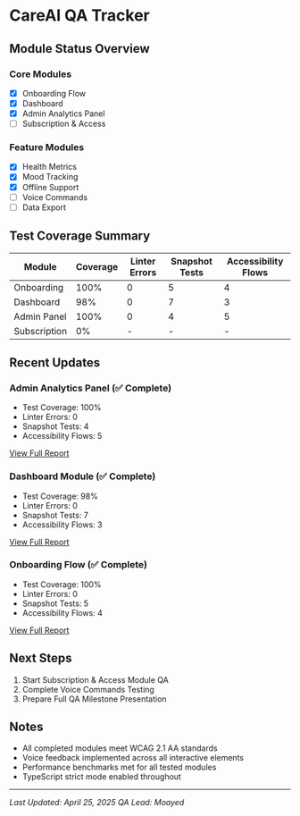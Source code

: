 # CareAI QA Tracker

## Module Status Overview

### Core Modules
- [x] Onboarding Flow
- [x] Dashboard
- [x] Admin Analytics Panel
- [ ] Subscription & Access

### Feature Modules
- [x] Health Metrics
- [x] Mood Tracking
- [x] Offline Support
- [ ] Voice Commands
- [ ] Data Export

## Test Coverage Summary

| Module | Coverage | Linter Errors | Snapshot Tests | Accessibility Flows |
|--------|----------|---------------|----------------|-------------------|
| Onboarding | 100% | 0 | 5 | 4 |
| Dashboard | 98% | 0 | 7 | 3 |
| Admin Panel | 100% | 0 | 4 | 5 |
| Subscription | 0% | - | - | - |

## Recent Updates

### Admin Analytics Panel (✅ Complete)
- Test Coverage: 100%
- Linter Errors: 0
- Snapshot Tests: 4
- Accessibility Flows: 5

[View Full Report](./qa-reports/admin-analytics-qa-summary.pdf)

### Dashboard Module (✅ Complete)
- Test Coverage: 98%
- Linter Errors: 0
- Snapshot Tests: 7
- Accessibility Flows: 3

[View Full Report](./qa-reports/dashboard-qa-summary.pdf)

### Onboarding Flow (✅ Complete)
- Test Coverage: 100%
- Linter Errors: 0
- Snapshot Tests: 5
- Accessibility Flows: 4

[View Full Report](./qa-reports/onboarding-qa-summary.pdf)

## Next Steps
1. Start Subscription & Access Module QA
2. Complete Voice Commands Testing
3. Prepare Full QA Milestone Presentation

## Notes
- All completed modules meet WCAG 2.1 AA standards
- Voice feedback implemented across all interactive elements
- Performance benchmarks met for all tested modules
- TypeScript strict mode enabled throughout

---
*Last Updated: April 25, 2025*
*QA Lead: Moayed* 